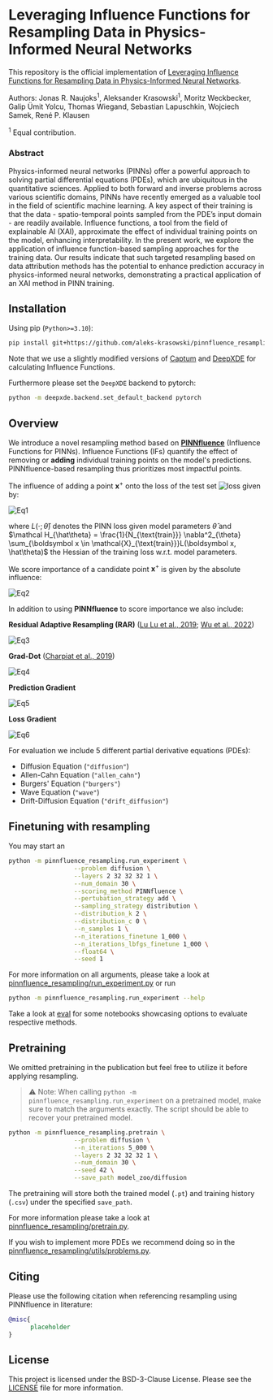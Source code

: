 # Leveraging Influence Functions for Resampling Data in Physics-Informed Neural Networks

This repository is the official implementation of [Leveraging Influence Functions for Resampling Data in Physics-Informed Neural Networks](TODO:_add_arxiv_link). 

Authors: Jonas R. Naujoks<sup>1</sup>, Aleksander Krasowski<sup>1</sup>, Moritz Weckbecker, Galip Ümit Yolcu, Thomas Wiegand, Sebastian Lapuschkin, Wojciech Samek, René P. Klausen

<sup>1</sup> Equal contribution.

### Abstract 

Physics-informed neural networks (PINNs) offer a powerful approach to solving partial differential equations (PDEs), which are ubiquitous in the quantitative sciences. Applied to both forward and inverse problems across various scientific domains, PINNs have recently emerged as a valuable tool in the field of scientific machine learning. A key aspect of their training is that the data - spatio-temporal points sampled from the PDE’s input domain - are readily available. Influence functions, a tool from the field of explainable AI (XAI), approximate the effect of individual training points on the model, enhancing interpretability. In the present work, we explore the application of influence function-based sampling approaches for the training data. Our results indicate that such targeted resampling based on data attribution methods has the potential to enhance prediction accuracy in physics-informed neural networks, demonstrating a practical application of an XAI method in PINN training.

## Installation

Using pip (`Python>=3.10`):

```bash
pip install git+https://github.com/aleks-krasowski/pinnfluence_resampling.git
```

Note that we use a slightly modified versions of [Captum](https://github.com/aleks-krasowski/captum) and [DeepXDE](https://github.com/aleks-krasowski/deepxde) for calculating Influence Functions.

Furthermore please set the `DeepXDE` backend to pytorch:

```bash 
python -m deepxde.backend.set_default_backend pytorch
```

## Overview

We introduce a novel resampling method based on [**PINNfluence**](https://arxiv.org/abs/2409.08958) (Influence Functions for PINNs). Influence Functions (IFs) quantify the effect of removing or **adding** individual training points on the model's predictions. PINNfluence-based resampling thus prioritizes most impactful points. 

The influence of adding a point $\boldsymbol x^+$ onto the loss of the test set ![loss](https://latex.codecogs.com/svg.image?\mathcal{L}{\text{test}}=\sum{x\in\mathcal{X}_{\text{test}}}L(\boldsymbol{x},\theta)) given by:

![Eq1](https://latex.codecogs.com/svg.image?\operatorname{Inf}_{\mathcal{L}_{\text{test}}(\hat{\theta})}(\boldsymbol{x}^+):=\nabla_{\theta}\mathcal{L}_{\text{test}}(\hat{\theta})^\top\mathcal{H}_{\hat{\theta}}^{-1}\nabla_{\theta}\mathcal{L}(\boldsymbol{x}^+;\hat{\theta}))

where $L(\cdot; \hat\theta)$ denotes the PINN loss given model parameters $\hat\theta$ and $\mathcal H_{\hat\theta} = \frac{1}{N_{\text{train}}} \nabla^2_{\theta} \sum_{\boldsymbol x \in \mathcal{X}_{\text{train}}}L(\boldsymbol x, \hat\theta)$ the Hessian of the training loss w.r.t. model parameters.

We score importance of a candidate point $\boldsymbol x^+$ is given by the absolute influence:

![Eq2](https://latex.codecogs.com/svg.image?S_{\text{Inf}}(\boldsymbol&space;x^&plus;)=\left|\operatorname{Inf}_{\mathcal{L}_{\text{test}}(\hat\theta)}(\boldsymbol&space;x^&plus;)\right|)

In addition to using **PINNfluence** to score importance we also include:

**Residual Adaptive Resampling (RAR)** ([Lu Lu et al., 2019](https://ml4physicalsciences.github.io/2019/files/NeurIPS_ML4PS_2019_2.pdf); [Wu et al., 2022](https://arxiv.org/abs/2207.10289))

![Eq3](https://latex.codecogs.com/svg.image?\mathcal{S}_{\text{RAR}}(\boldsymbol&space;x^&plus;)=\|\mathcal{N}[\phi(\boldsymbol{x}^&plus;;\hat\theta)]\|_2)

**Grad-Dot** ([Charpiat et al., 2019](https://arxiv.org/abs/2102.05262))


![Eq4](https://latex.codecogs.com/svg.image?\mathcal{S}_{\text{grad-dot}}(\boldsymbol{x}^&plus;)=\nabla_{\theta}\mathcal{L}_\text{test}(\hat{\theta})^\top\nabla_{\theta}\mathcal{L}(\boldsymbol{x}^&plus;;\hat{\theta}))

**Prediction Gradient**


![Eq5](https://latex.codecogs.com/svg.image?\mathcal{S}_{\text{output-grad}}(\boldsymbol{x})=\left\|\nabla_{\boldsymbol&space;x}\phi(\boldsymbol{x};\hat{\theta})\right\|_2)

**Loss Gradient**

![Eq6](https://latex.codecogs.com/svg.image?\mathcal{S}_{\text{loss-grad}}(\boldsymbol{x})=\left\|\nabla_{\theta}\mathcal{L}(\boldsymbol{x};\hat\theta)\right\|_2)

For evaluation we include 5 different partial derivative equations (PDEs):
- Diffusion Equation (`"diffusion"`)
- Allen-Cahn Equation (`"allen_cahn"`)
- Burgers' Equation (`"burgers"`)
- Wave Equation (`"wave"`)
- Drift-Diffusion Equation (`"drift_diffusion"`)

## Finetuning with resampling

You may start an 

```bash
python -m pinnfluence_resampling.run_experiment \
                  --problem diffusion \
                  --layers 2 32 32 32 1 \
                  --num_domain 30 \
                  --scoring_method PINNfluence \
                  --pertubation_strategy add \
                  --sampling_strategy distribution \
                  --distribution_k 2 \
                  --distribution_c 0 \
                  --n_samples 1 \
                  --n_iterations_finetune 1_000 \
                  --n_iterations_lbfgs_finetune 1_000 \
                  --float64 \
                  --seed 1 
```

For more information on all arguments, please take a look at [pinnfluence_resampling/run_experiment.py](./pinnfluence_resampling/run_experiment.py) or run

```bash
python -m pinnfluence_resampling.run_experiment --help
```

Take a look at [eval](./eval) for some notebooks showcasing options to evaluate respective methods.

## Pretraining

We omitted pretraining in the publication but feel free to utilize it before applying resampling. 

> ⚠️ Note: When calling `python -m pinnfluence_resampling.run_experiment` on a pretrained model, make sure to match the arguments exactly. The script should be able to recover your pretrained model.

```bash
python -m pinnfluence_resampling.pretrain \
                  --problem diffusion \
                  --n_iterations 5_000 \
                  --layers 2 32 32 32 1 \
                  --num_domain 30 \
                  --seed 42 \
                  --save_path model_zoo/diffusion
```

The pretraining will store both the trained model (`.pt`) and training history (`.csv`) under the specified `save_path`.

For more information please take a look at [pinnfluence_resampling/pretrain.py](./pinnfluence_resampling/pretrain.py).

If you wish to implement more PDEs we recommend doing so in the [pinnfluence_resampling/utils/problems.py](./pinnfluence_resampling/utils/problems.py).


## Citing 

Please use the following citation when referencing resampling using PINNfluence in literature:

```bibtex
@misc{
      placeholder
}
```

## License

This project is licensed under the BSD-3-Clause License. Please see the [LICENSE](./LICENSE) file for more information.
